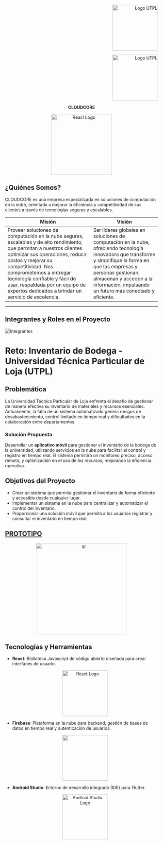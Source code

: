 <p align="right">
  <img src="https://i.postimg.cc/13qQdqZs/utpllogo.png" alt="Logo UTPL" width="150"/>
</p>

<p align="right">
  <img src="https://i.postimg.cc/13qQdqZs/utpllogo.png" alt="Logo UTPL" width="150"/>
</p>

<p align="center"><strong>CLOUDCORE</strong></p>

<div align="center">
  <img src="https://i.postimg.cc/HnFLxdF8/pixelcut-export.png" alt="React Logo" width="200"/>
</div>
  
## ¿Quiénes Somos?

CLOUDCORE es una empresa especializada en soluciones de computación en la nube, orientada a mejorar la eficiencia y competitividad de sus clientes a través de tecnologías seguras y escalables.

| Misión                                                                                                                                                                                                                       | Visión                                                                                                                                                                                                                     |
| ---------------------------------------------------------------------------------------------------------------------------------------------------------------------------------------------------------------------------- | -------------------------------------------------------------------------------------------------------------------------------------------------------------------------------------------------------------------------- |
| Proveer soluciones de computación en la nube seguras, escalables y de alto rendimiento, que permitan a nuestros clientes optimizar sus operaciones, reducir costos y mejorar su competitividad. Nos comprometemos a entregar tecnología confiable y fácil de usar, respaldada por un equipo de expertos dedicados a brindar un servicio de excelencia. | Ser líderes globales en soluciones de computación en la nube, ofreciendo tecnología innovadora que transforme y simplifique la forma en que las empresas y personas gestionan, almacenan y acceden a la información, impulsando un futuro más conectado y eficiente. |

---

## Integrantes y Roles en el Proyecto

![Integrantes](https://github.com/user-attachments/assets/fd724497-3083-49e8-b282-b6ac7b91d043)

# Reto: Inventario de Bodega - Universidad Técnica Particular de Loja (UTPL)

## Problemática

La Universidad Técnica Particular de Loja enfrenta el desafío de gestionar de manera efectiva su inventario de materiales y recursos esenciales. Actualmente, la falta de un sistema automatizado genera riesgos de desabastecimiento, control limitado en tiempo real y dificultades en la colaboración entre departamentos.

### Solución Propuesta

Desarrollar un **aplicativo móvil** para gestionar el inventario de la bodega de la universidad, utilizando servicios en la nube para facilitar el control y registro en tiempo real. El sistema permitirá un monitoreo preciso, acceso remoto, y optimización en el uso de los recursos, mejorando la eficiencia operativa.

## Objetivos del Proyecto

- Crear un sistema que permita gestionar el inventario de forma eficiente y accesible desde cualquier lugar.
- Implementar un sistema en la nube para centralizar y automatizar el control del inventario.
- Proporcionar una solución móvil que permita a los usuarios registrar y consultar el inventario en tiempo real.

## [PROTOTIPO](https://www.figma.com/proto/uatryMPY8xkGhpQikBVEPS/Prototipo-Inventario-de-bodega?node-id=1-4&node-type=canvas&t=9As6dMOQAscuw05o-0&scaling=scale-down&content-scaling=fixed&page-id=0%3A1&starting-point-node-id=1%3A4)
  <div align="center">
  <img src="https://i.postimg.cc/15TSMK2v/qr.png" alt="qr" width="300"/>
  </div>
  
## Tecnologías y Herramientas

- **React**: Biblioteca Javascript de código abierto diseñada para crear interfaces de usuario.
  <div align="center">
  <img src="https://github.com/user-attachments/assets/9cd06eed-ac5e-4216-99da-6479599ed724" alt="React Logo" width="150"/>
  </div>
  
- **Firebase**: Plataforma en la nube para backend, gestión de bases de datos en tiempo real y autenticación de usuarios.
  <div align="center">
  <img src="https://github.com/user-attachments/assets/26e8ff7e-e33d-40a8-9c1e-86bfb16bcfd0" width="150"/>
  </div>
  
- **Android Studio**: Entorno de desarrollo integrado (IDE) para Flutter.
  <div align="center">
  <img src="https://i.postimg.cc/G2qwDPvJ/Android-Studilogo.png" alt="Android Studio Logo" width="150"/>
  </div>
